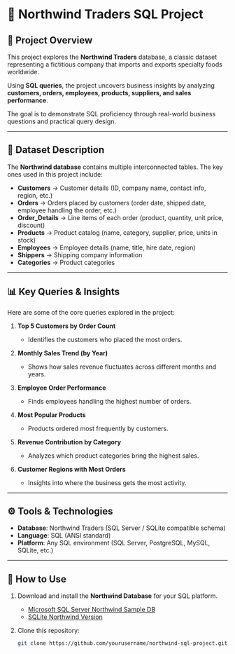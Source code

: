 # 🛒 Northwind Traders SQL Project

## 📌 Project Overview
This project explores the **Northwind Traders** database, a classic dataset representing a fictitious company that imports and exports specialty foods worldwide.  

Using **SQL queries**, the project uncovers business insights by analyzing **customers, orders, employees, products, suppliers, and sales performance**.  

The goal is to demonstrate SQL proficiency through real-world business questions and practical query design.

---

## 📂 Dataset Description
The **Northwind database** contains multiple interconnected tables. The key ones used in this project include:

- **Customers** → Customer details (ID, company name, contact info, region, etc.)
- **Orders** → Orders placed by customers (order date, shipped date, employee handling the order, etc.)
- **Order_Details** → Line items of each order (product, quantity, unit price, discount)
- **Products** → Product catalog (name, category, supplier, price, units in stock)
- **Employees** → Employee details (name, title, hire date, region)
- **Shippers** → Shipping company information
- **Categories** → Product categories

---

## 📊 Key Queries & Insights

Here are some of the core queries explored in the project:

1. **Top 5 Customers by Order Count**  
   - Identifies the customers who placed the most orders.

2. **Monthly Sales Trend (by Year)**  
   - Shows how sales revenue fluctuates across different months and years.

3. **Employee Order Performance**  
   - Finds employees handling the highest number of orders.

4. **Most Popular Products**  
   - Products ordered most frequently by customers.

5. **Revenue Contribution by Category**  
   - Analyzes which product categories bring the highest sales.

6. **Customer Regions with Most Orders**  
   - Insights into where the business gets the most activity.

---

## ⚙️ Tools & Technologies
- **Database**: Northwind Traders (SQL Server / SQLite compatible schema)
- **Language**: SQL (ANSI standard)
- **Platform**: Any SQL environment (SQL Server, PostgreSQL, MySQL, SQLite, etc.)

---

## 🚀 How to Use
1. Download and install the **Northwind Database** for your SQL platform.  
   - [Microsoft SQL Server Northwind Sample DB](https://github.com/microsoft/sql-server-samples/tree/master/samples/databases/northwind-pubs)  
   - [SQLite Northwind Version](https://github.com/jpwhite3/northwind-SQLite)

2. Clone this repository:
   ```bash
   git clone https://github.com/yourusername/northwind-sql-project.git
